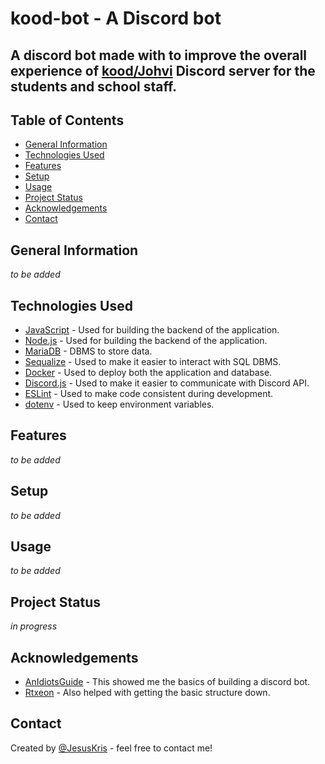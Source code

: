 <!-- ctrl + shift + v to preview -->
# kood-bot - A Discord bot


## A discord bot made with to improve the overall experience of [kood/Johvi](https://kood.tech/) Discord server for the students and school staff.


## Table of Contents
* [General Information](#general-information)
* [Technologies Used](#technologies-used)
* [Features](#features)
* [Setup](#setup)
* [Usage](#usage)
* [Project Status](#project-status)
* [Acknowledgements](#acknowledgements)
* [Contact](#contact)


## General Information
<!-- - Provide general information about your project here.
- What problem does it (intend to) solve?
- What is the purpose of your project?
- Why did you undertake it? -->

_to be added_


## Technologies Used
- [JavaScript](https://www.javascript.com/) - Used for building the backend of the application.
- [Node.js](https://nodejs.dev/) - Used for building the backend of the application.
- [MariaDB](https://mariadb.org/) - DBMS to store data.
- [Sequalize](https://www.npmjs.com/package/sequelize) - Used to make it easier to interact with SQL DBMS.
- [Docker](https://www.docker.com/) - Used to deploy both the application and database.
- [Discord.js](https://www.npmjs.com/package/discord.js) - Used to make it easier to communicate with Discord API.
- [ESLint](https://www.npmjs.com/package/eslint) - Used to make code consistent during development.
- [dotenv](https://www.npmjs.com/package/dotenv) - Used to keep environment variables.


## Features
_to be added_


## Setup
<!-- What are the project requirements/dependencies? Where are they listed? A requirements.txt or a Pipfile.lock file perhaps? Where is it located?

Proceed to describe how to install / setup one's local environment / get started with the project. -->
_to be added_


## Usage
<!-- How does one go about using it?
Provide various use cases and code examples here. -->

_to be added_


## Project Status
_in progress_


## Acknowledgements
- [AnIdiotsGuide](https://github.com/AnIdiotsGuide/guidebot) - This showed me the basics of building a discord bot.
- [Rtxeon](https://github.com/Rtxeon/Command-Handler-V13-With-Custom-Prefix-For-Each-Guild) - Also helped with getting the basic structure down.


## Contact
Created by [@JesusKris](https://github.com/JesusKris) - feel free to contact me!